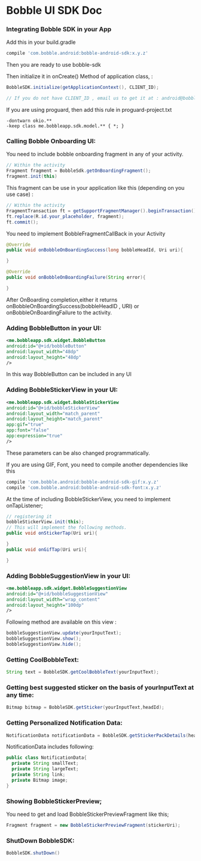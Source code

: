 # Bobble UI SDK Doc

### Integrating Bobble SDK in your App

Add this in your build.gradle
```groovy
compile 'com.bobble.android:bobble-android-sdk:x.y.z'
```

Then you are ready to use bobble-sdk

Then initialize it in onCreate() Method of application class, :
```java
BobbleSDK.initialize(getApplicationContext(), CLIENT_ID);

// If you do not have CLIENT_ID , email us to get it at : android@bobbleapp.me
```

If you are using proguard, then add this rule in proguard-project.txt
```
-dontwarn okio.**
-keep class me.bobbleapp.sdk.model.** { *; }
```

### Calling Bobble Onboarding UI:

You need to include bobble onboarding fragment in any of your activity.
```java
// Within the activity
Fragment fragment = BobbleSdk.getOnBoardingFragment();
fragment.init(this)
```

This fragment can be use in your application like this (depending on you use case) :
```java
// Within the activity
FragmentTransaction ft = getSupportFragmentManager().beginTransaction();
ft.replace(R.id.your_placeholder, fragment);
ft.commit();
```

You need to implement BobbleFragmentCallBack in your Activity 
```java
@Override
public void onBobbleOnBoardingSuccess(long bobbleHeadId, Uri uri){

}

@Override
public void onBobbleOnBoardingFailure(String error){

}
```

After OnBoarding completion,either it returns onBobbleOnBoardingSuccess(bobbleHeadID , URI) or onBobbleOnBoardingFailure to the activity.

### Adding BobbleButton in your UI:
```xml
<me.bobbleapp.sdk.widget.BobbleButton
android:id="@+id/bobbleButton"
android:layout_width="48dp"
android:layout_height="48dp"
/>
```          
In this way BobbleButton can be included in any UI

### Adding BobbleStickerView in your UI:
```xml
<me.bobbleapp.sdk.widget.BobbleStickerView
android:id="@+id/bobbleStickerView"
android:layout_width="match_parent"
android:layout_height="match_parent"
app:gif="true"
app:font="false"
app:expression="true"
/>
```
These parameters can be also changed programmatically.

If you are using GIF, Font, you need to compile another dependencies like this
```groovy
compile 'com.bobble.android:bobble-android-sdk-gif:x.y.z'
compile 'com.bobble.android:bobble-android-sdk-font:x.y.z'
```

At the time of including BobbleStickerView, you need to implement onTapListener;
```java
// registering it
bobbleStickerView.init(this);
// This will implement the following methods.
public void onStickerTap(Uri uri){

}
public void onGifTap(Uri uri){

}
```

### Adding BobbleSuggestionView in your UI:
```xml
<me.bobbleapp.sdk.widget.BobbleSuggestionView
android:id="@+id/bobbleSuggestionView"
android:layout_width="wrap_content"
android:layout_height="100dp"
/>
```

Following method are available on this view :
```java
bobbleSuggestionView.update(yourInputText);
bobbleSuggestionView.show();
bobbleSuggestionView.hide();
```

### Getting CoolBobbleText:
```java
String text = BobbleSDK.getCoolBobbleText(yourInputText);
```

### Getting best suggested sticker on the basis of yourInputText at any time:
```java
Bitmap bitmap = BobbleSDK.getSticker(yourInputText,headId);
```

### Getting Personalized Notification Data:
```java
NotificationData notificationData = BobbleSDK.getStickerPackDetails(headId);
```
NotificationData includes following:
```java
public class NotificationData{
  private String smallText;
  private String largeText;
  private String link;
  private Bitmap image;
}
```

### Showing BobbleStickerPreview;
You need to get and load BobbleStickerPreviewFragment like this;
```java
Fragment fragment = new BobbleStickerPreviewFragment(stickerUri);
```

### ShutDown BobbleSDK:
```java
BobbleSDK.shutDown()
```







